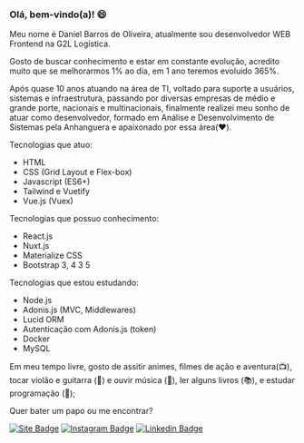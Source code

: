 ### Olá, bem-vindo(a)! 😄

Meu nome é Daniel Barros de Oliveira, atualmente sou desenvolvedor WEB Frontend na G2L Logística.

Gosto de buscar conhecimento e estar em constante evolução, acredito muito que se melhorarmos 1% ao dia, em 1 ano teremos evoluido 365%.

Após quase 10 anos atuando na área de TI, voltado para suporte a usuários, sistemas e infraestrutura, passando por diversas empresas de médio e grande porte, nacionais e multinacionais, finalmente realizei meu sonho de atuar como desenvolvedor, formado em Análise e Desenvolvimento de Sistemas pela Anhanguera e apaixonado por essa área(❤️).

Tecnologias que atuo:

- HTML
- CSS (Grid Layout e Flex-box)
- Javascript (ES6+)
- Tailwind e Vuetify
- Vue.js (Vuex)

Tecnologias que possuo conhecimento:

- React.js
- Nuxt.js
- Materialize CSS
- Bootstrap 3, 4 3 5

Tecnologias que estou estudando:

- Node.js
- Adonis.js (MVC, Middlewares)
- Lucid ORM
- Autenticação com Adonis.js (token)
- Docker
- MySQL

Em meu tempo livre, gosto de assitir animes, filmes de ação e aventura(📺), tocar violão e guitarra (🎸) e ouvir música (🎵), ler alguns livros (📚), e estudar programação (🙂);

Quer bater um papo ou me encontrar?

[![Site Badge](https://img.shields.io/badge/Site-danieloliveira.info-black)](http://danieloliveira.info/)
[![Instagram Badge](https://img.shields.io/badge/-Instagram-red?style=flat-square&labelColor=red&logo=instagram&logoColor=white&link=https://www.instagram.com/danieloliveira_dev/)](https://www.instagram.com/danieloliveira_dev/)
[![Linkedin Badge](https://img.shields.io/badge/-LinkedIn-blue?style=flat-square&logo=Linkedin&logoColor=white&link=https://www.linkedin.com/in/danielbarrosdeoliveira/)](https://www.linkedin.com/in/danielbarrosdeoliveira/)
